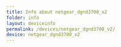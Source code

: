 ```yaml
---
title: Info about netgear_dgnd3700_v2
folder: info
layout: deviceinfo
permalink: /devices/netgear_dgnd3700_v2/
device: netgear_dgnd3700_v2
---
```

